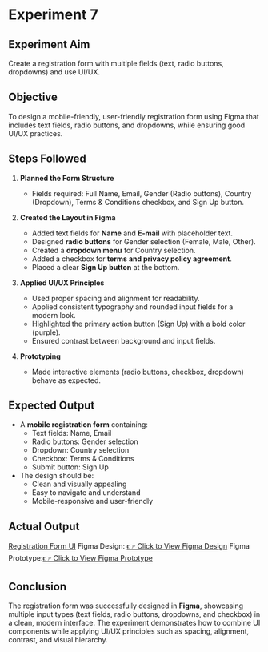 # Experiment 7

## Experiment Aim
Create a registration form with multiple fields (text, radio buttons, dropdowns) and use UI/UX.

## Objective
To design a mobile-friendly, user-friendly registration form using Figma that includes text fields, radio buttons, and dropdowns, while ensuring good UI/UX practices.

## Steps Followed
1. **Planned the Form Structure**
   - Fields required: Full Name, Email, Gender (Radio buttons), Country (Dropdown), Terms & Conditions checkbox, and Sign Up button.

2. **Created the Layout in Figma**
   - Added text fields for **Name** and **E-mail** with placeholder text.
   - Designed **radio buttons** for Gender selection (Female, Male, Other).
   - Created a **dropdown menu** for Country selection.
   - Added a checkbox for **terms and privacy policy agreement**.
   - Placed a clear **Sign Up button** at the bottom.

3. **Applied UI/UX Principles**
   - Used proper spacing and alignment for readability.
   - Applied consistent typography and rounded input fields for a modern look.
   - Highlighted the primary action button (Sign Up) with a bold color (purple).
   - Ensured contrast between background and input fields.

4. **Prototyping**
   - Made interactive elements (radio buttons, checkbox, dropdown) behave as expected.

## Expected Output
- A **mobile registration form** containing:
  - Text fields: Name, Email
  - Radio buttons: Gender selection
  - Dropdown: Country selection
  - Checkbox: Terms & Conditions
  - Submit button: Sign Up
- The design should be:
  - Clean and visually appealing
  - Easy to navigate and understand
  - Mobile-responsive and user-friendly

## Actual Output 

[Registration Form UI](./output.png)
Figma Design: [👉 Click to View Figma Design](https://www.figma.com/design/CrXjhFZLG5J1glPs4yB2AF/Untitled?node-id=0-1&t=czjaNqj0gf5DdjgZ-1)
Figma Prototype:[👉 Click to View Figma Prototype](https://www.figma.com/proto/CrXjhFZLG5J1glPs4yB2AF/Untitled?node-id=0-1&t=czjaNqj0gf5DdjgZ-1)

## Conclusion
The registration form was successfully designed in **Figma**, showcasing multiple input types (text fields, radio buttons, dropdowns, and checkbox) in a clean, modern interface. The experiment demonstrates how to combine UI components while applying UI/UX principles such as spacing, alignment, contrast, and visual hierarchy.

